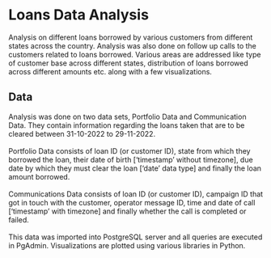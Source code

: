 # Loans Data Analysis
Analysis on different loans borrowed by various customers from different states across the country. 
Analysis was also done on follow up calls to the customers related to loans borrowed. Various areas are addressed like type of customer base 
across different states, distribution of loans borrowed across different amounts etc. 
along with a few visualizations.

## Data
Analysis was done on two data sets, Portfolio Data and Communication Data.
They contain information regarding the loans taken that are to be cleared 
between 31-10-2022 to 29-11-2022.\
\
Portfolio Data consists of loan ID (or customer ID), state from which they 
borrowed the loan, their date of birth [‘timestamp’ without timezone], due date 
by which they must clear the loan [‘date’ data type] and finally the loan amount 
borrowed.\
\
Communications Data consists of loan ID (or customer ID), campaign ID that 
got in touch with the customer, operator message ID, time and date of call 
[‘timestamp’ with timezone] and finally whether the call is completed or failed.\
\
This data was imported into PostgreSQL server and all queries are executed 
in PgAdmin. Visualizations are plotted using various libraries in Python.
